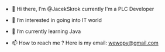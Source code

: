 - 👋 Hi there, I’m @JacekSkrok currently I'm a PLC Developer
- 👀 I’m interested in going into IT world 
- 🌱 I’m currently learning Java 

- 📫 How to reach me ? Here is my email: wewopy@gmail.com

<!---
JacekSkrok/JacekSkrok is a ✨ special ✨ repository because its `README.md` (this file) appears on your GitHub profile.
You can click the Preview link to take a look at your changes.
--->
